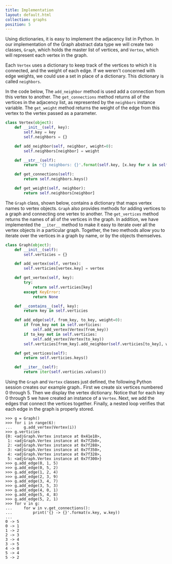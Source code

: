 ```yaml
---
title: Implementation
layout: default.html
collection: graphs
position: 5
---
```


Using dictionaries, it is easy to implement the adjacency list in
Python. In our implementation of the Graph abstract data type we will
create two classes, `Graph`, which holds the master list of vertices,
and `Vertex`, which will represent each vertex in the graph.

Each `Vertex` uses a dictionary to keep track of the vertices to which
it is connected, and the weight of each edge. If we weren't concerned
with edge weights, we could use a set in place of a dictionary. This
dictionary is called `neighbors`.

In the code below, The `add_neighbor` method is used add a connection
from this vertex to another. The `get_connections` method returns all of
the vertices in the adjacency list, as represented by the `neighbors`
instance variable. The `get_weight` method returns the weight of the
edge from this vertex to the vertex passed as a parameter.

```python
class Vertex(object):
    def __init__(self, key):
        self.key = key
        self.neighbors = {}

    def add_neighbor(self, neighbor, weight=0):
        self.neighbors[neighbor] = weight

    def __str__(self):
        return '{} neighbors: {}'.format(self.key, [x.key for x in self.neighbors])

    def get_connections(self):
        return self.neighbors.keys()

    def get_weight(self, neighbor):
        return self.neighbors[neighbor]
```

The `Graph` class, shown below, contains a dictionary that maps vertex
names to vertex objects. `Graph` also provides methods for adding
vertices to a graph and connecting one vertex to another. The
`get_vertices` method returns the names of all of the vertices in the
graph. In addition, we have implemented the `__iter__` method to make it
easy to iterate over all the vertex objects in a particular graph.
Together, the two methods allow you to iterate over the vertices in a
graph by name, or by the objects themselves.


```python
class Graph(object):
    def __init__(self):
        self.verticies = {}

    def add_vertex(self, vertex):
        self.verticies[vertex.key] = vertex

    def get_vertex(self, key):
        try:
            return self.verticies[key]
        except KeyError:
            return None

    def __contains__(self, key):
        return key in self.verticies

    def add_edge(self, from_key, to_key, weight=0):
        if from_key not in self.verticies:
            self.add_vertex(Vertex(from_key))
        if to_key not in self.verticies:
            self.add_vertex(Vertex(to_key))
        self.verticies[from_key].add_neighbor(self.verticies[to_key], weight)

    def get_vertices(self):
        return self.verticies.keys()

    def __iter__(self):
        return iter(self.verticies.values())
```

Using the `Graph` and `Vertex` classes just defined, the following
Python session creates our example graph.. First we create six vertices
numbered 0 through 5. Then we display the vertex dictionary. Notice that
for each key 0 through 5 we have created an instance of a `Vertex`.
Next, we add the edges that connect the vertices together. Finally, a
nested loop verifies that each edge in the graph is properly stored.

```
>>> g = Graph()
>>> for i in range(6):
...     g.add_vertex(Vertex(i))
>>> g.verticies
{0: <adjGraph.Vertex instance at 0x41e18>,
 1: <adjGraph.Vertex instance at 0x7f2b0>,
 2: <adjGraph.Vertex instance at 0x7f288>,
 3: <adjGraph.Vertex instance at 0x7f350>,
 4: <adjGraph.Vertex instance at 0x7f328>,
 5: <adjGraph.Vertex instance at 0x7f300>}
>>> g.add_edge(0, 1, 5)
>>> g.add_edge(0, 5, 2)
>>> g.add_edge(1, 2, 4)
>>> g.add_edge(2, 3, 9)
>>> g.add_edge(3, 4, 7)
>>> g.add_edge(3, 5, 3)
>>> g.add_edge(4, 0, 1)
>>> g.add_edge(5, 4, 8)
>>> g.add_edge(5, 2, 1)
>>> for v in g:
...     for w in v.get_connections():
...         print('{} -> {}'.format(v.key, w.key))
...
0 -> 5
0 -> 1
1 -> 2
2 -> 3
3 -> 4
3 -> 5
4 -> 0
5 -> 4
5 -> 2
```
